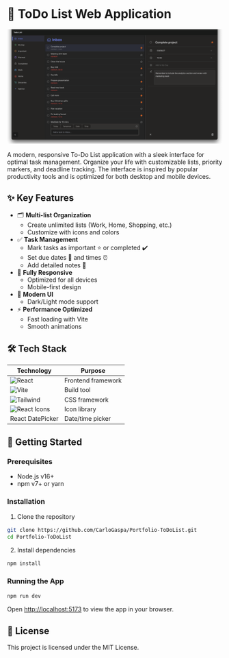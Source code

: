 # 📝 ToDo List Web Application

![App Screenshot](public/screenshots/ToDoList-Screenshot.png)

A modern, responsive To-Do List application with a sleek interface for optimal task management. Organize your life with customizable lists, priority markers, and deadline tracking. The interface is inspired by popular productivity tools and is optimized for both desktop and mobile devices.

## ✨ Key Features

- 🗂️ **Multi-list Organization**
  - Create unlimited lists (Work, Home, Shopping, etc.)
  - Customize with icons and colors
- ✅ **Task Management**
  - Mark tasks as important ⭐ or completed ✔️
  - Set due dates 📅 and times ⏰
  - Add detailed notes 📝
- 📱 **Fully Responsive**
  - Optimized for all devices
  - Mobile-first design
- 🎨 **Modern UI**
  - Dark/Light mode support
- ⚡ **Performance Optimized**
  - Fast loading with Vite
  - Smooth animations

## 🛠️ Tech Stack

| Technology                                                                                                          | Purpose            |
| ------------------------------------------------------------------------------------------------------------------- | ------------------ |
| ![React](https://img.shields.io/badge/React-20232A?style=for-the-badge&logo=react&logoColor=61DAFB)                 | Frontend framework |
| ![Vite](https://img.shields.io/badge/Vite-B73BFE?style=for-the-badge&logo=vite&logoColor=FFD62E)                    | Build tool         |
| ![Tailwind](https://img.shields.io/badge/Tailwind_CSS-38B2AC?style=for-the-badge&logo=tailwind-css&logoColor=white) | CSS framework      |
| ![React Icons](https://img.shields.io/badge/React%20Icons-F7DF1E?style=for-the-badge&logo=react&logoColor=white)    | Icon library       |
| React DatePicker                                                                                                    | Date/time picker   |

## 🚀 Getting Started

### Prerequisites

- Node.js v16+
- npm v7+ or yarn

### Installation

1. Clone the repository

```bash
git clone https://github.com/CarloGaspa/Portfolio-ToDoList.git
cd Portfolio-ToDoList
```

2. Install dependencies

```bash
npm install
```

### Running the App

```bash
npm run dev
```

Open [http://localhost:5173](http://localhost:5173) to view the app in your browser.

## 📄 License

This project is licensed under the MIT License.
